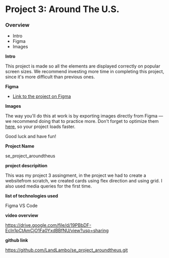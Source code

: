 # Project 3: Around The U.S.

### Overview

- Intro
- Figma
- Images

**Intro**

This project is made so all the elements are displayed correctly on popular screen sizes. We recommend investing more time in completing this project, since it's more difficult than previous ones.

**Figma**

- [Link to the project on Figma](https://www.figma.com/file/ii4xxsJ0ghevUOcssTlHZv/Sprint-3%3A-Around-the-US?node-id=0%3A1)

**Images**

The way you'll do this at work is by exporting images directly from Figma — we recommend doing that to practice more. Don't forget to optimize them [here](https://tinypng.com/), so your project loads faster.

Good luck and have fun!

**Project Name**

se_project_aroundtheus

**project descripition**

This was my project 3 assingment, in the project we had to create a websitefrom scratch, we created cards using flex direction and using grid. I also used media queries for the first time.

**list of technologies used**

Figma
VS Code

**video overview**

https://drive.google.com/file/d/19PBbDF-EcIn1pCtAmCjO1Fa0YxdBBfNU/view?usp=sharing

**github link**

https://github.com/LandLambo/se_project_aroundtheus.git
